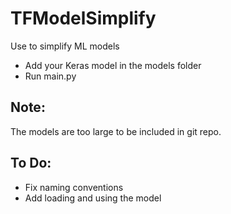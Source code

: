 # TFModelSimplify
Use to simplify ML models
- Add your Keras model in the models folder
- Run main.py

## Note:
The models are too large to be included in git repo.


## To Do: 
- Fix naming conventions 
- Add loading and using the model